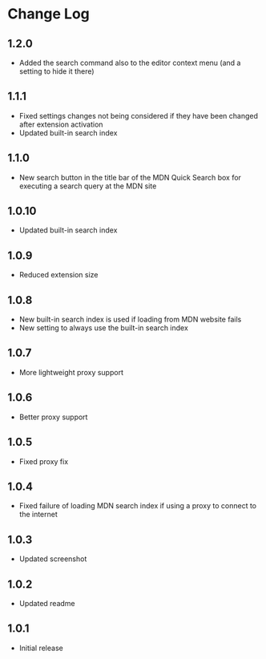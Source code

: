 # Change Log

## 1.2.0

- Added the search command also to the editor context menu (and a setting to hide it there)

## 1.1.1

- Fixed settings changes not being considered if they have been changed after extension activation
- Updated built-in search index

## 1.1.0

- New search button in the title bar of the MDN Quick Search box for executing a search query at the MDN site

## 1.0.10

- Updated built-in search index

## 1.0.9

- Reduced extension size

## 1.0.8

- New built-in search index is used if loading from MDN website fails
- New setting to always use the built-in search index

## 1.0.7

- More lightweight proxy support

## 1.0.6

- Better proxy support

## 1.0.5

- Fixed proxy fix

## 1.0.4

- Fixed failure of loading MDN search index if using a proxy to connect to the internet

## 1.0.3

- Updated screenshot

## 1.0.2

- Updated readme

## 1.0.1

- Initial release
